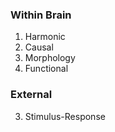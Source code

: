 ### Within Brain

1. Harmonic
2. Causal
3. Morphology
4. Functional

### External
3. Stimulus-Response
